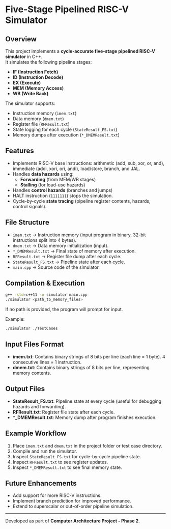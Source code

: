 # Five-Stage Pipelined RISC-V Simulator

## Overview
This project implements a **cycle-accurate five-stage pipelined RISC-V simulator** in C++.  
It simulates the following pipeline stages:
- **IF (Instruction Fetch)**
- **ID (Instruction Decode)**
- **EX (Execute)**
- **MEM (Memory Access)**
- **WB (Write Back)**

The simulator supports:
- Instruction memory (`imem.txt`)
- Data memory (`dmem.txt`)
- Register file (`RFResult.txt`)
- State logging for each cycle (`StateResult_FS.txt`)
- Memory dumps after execution (`*_DMEMResult.txt`)

## Features
- Implements RISC-V base instructions: arithmetic (add, sub, xor, or, and), immediate (addi, xori, ori, andi), load/store, branch, and JAL.
- Handles **data hazards** using:
  - **Forwarding** (from MEM/WB stages)
  - **Stalling** (for load-use hazards)
- Handles **control hazards** (branches and jumps)
- HALT instruction (`1111111`) stops the simulation.
- Cycle-by-cycle **state tracing** (pipeline register contents, hazards, control signals).

## File Structure
- `imem.txt` → Instruction memory (input program in binary, 32-bit instructions split into 4 bytes).
- `dmem.txt` → Data memory initialization (input).
- `*_DMEMResult.txt` → Final state of memory after execution.
- `RFResult.txt` → Register file dump after each cycle.
- `StateResult_FS.txt` → Pipeline state after each cycle.
- `main.cpp` → Source code of the simulator.

## Compilation & Execution
```bash
g++ -std=c++11 -o simulator main.cpp
./simulator <path_to_memory_files>
```
If no path is provided, the program will prompt for input.

Example:
```bash
./simulator ./TestCases
```

## Input Files Format
- **imem.txt**: Contains binary strings of 8 bits per line (each line = 1 byte). 4 consecutive lines = 1 instruction.
- **dmem.txt**: Contains binary strings of 8 bits per line, representing memory contents.

## Output Files
- **StateResult_FS.txt**: Pipeline state at every cycle (useful for debugging hazards and forwarding).
- **RFResult.txt**: Register file state after each cycle.
- ***_DMEMResult.txt**: Memory dump after program finishes execution.

## Example Workflow
1. Place `imem.txt` and `dmem.txt` in the project folder or test case directory.
2. Compile and run the simulator.
3. Inspect `StateResult_FS.txt` for cycle-by-cycle pipeline state.
4. Inspect `RFResult.txt` to see register updates.
5. Inspect `*_DMEMResult.txt` to see final memory state.

## Future Enhancements
- Add support for more RISC-V instructions.
- Implement branch prediction for improved performance.
- Extend to superscalar or out-of-order pipeline simulation.

---
Developed as part of **Computer Architecture Project - Phase 2**.
